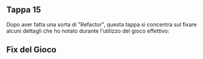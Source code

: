 ## Tappa 15

Dopo aver fatta una sorta di "Refactor", questa tappa si concentra sul fixare alcuni dettagli che ho notato durante l'utilizzo del gioco effettivo:

## Fix del Gioco


